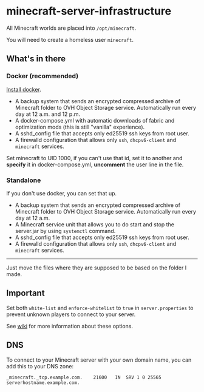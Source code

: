 # minecraft-server-infrastructure

All Minecraft worlds are placed into `/opt/minecraft`.

You will need to create a homeless user `minecraft`.

## What's in there

### Docker (recommended)

[Install docker](https://docs.docker.com/engine/install/fedora/).

- A backup system that sends an encrypted compressed archive of Minecraft folder to OVH Object Storage service. Automatically run every day at 12 a.m. and 12 p.m.
- A docker-compose.yml with automatic downloads of fabric and optimization mods (this is still "vanilla" experience).
- A sshd_config file that accepts only ed25519 ssh keys from root user.
- A firewalld configuration that allows only `ssh`, `dhcpv6-client` and `minecraft` services.

Set minecraft to UID 1000, if you can't use that id, set it to another and **specify** it in docker-compose.yml, **uncomment** the user line in the file.

### Standalone

If you don't use docker, you can set that up.

- A backup system that sends an encrypted compressed archive of Minecraft folder to OVH Object Storage service. Automatically run every day at 12 a.m.
- A Minecraft service unit that allows you to do start and stop the server.jar by using `systemctl` command.
- A sshd_config file that accepts only ed25519 ssh keys from root user.
- A firewalld configuration that allows only `ssh`, `dhcpv6-client` and `minecraft` services.

---

Just move the files where they are supposed to be based on the folder I made.
## Important

Set both `white-list` and `enforce-whitelist` to `true` in `server.properties` to prevent unknown players to connect to your server.

See [wiki](https://minecraft.wiki/w/Server.properties) for more information about these options.

## DNS

To connect to your Minecraft server with your own domain name, you can add this to your DNS zone:

```text
_minecraft._tcp.example.com.	21600	IN	SRV	1 0 25565 serverhostname.example.com.
```
